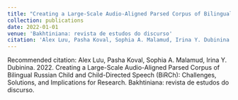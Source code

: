 ```yaml
---
title: "Creating a Large-Scale Audio-Aligned Parsed Corpus of Bilingual Russian Child and Child-Directed Speech (BiRCh): Challenges, Solutions, and Implications for Research"
collection: publications
date: 2022-01-01
venue: 'Bakhtiniana: revista de estudos do discurso'
citation: 'Alex Lưu, Pasha Koval, Sophia A. Malamud, Irina Y. Dubinina. 2022. Creating a Large-Scale Audio-Aligned Parsed Corpus of Bilingual Russian Child and Child-Directed Speech (BiRCh): Challenges, Solutions, and Implications for Research. Bakhtiniana: revista de estudos do discurso. <link href=https://www.scielo.br/j/bak/a/Lgxxf5Y9B9fbnYCCtMLmSKb/?lang=en>link</link>' 
---
```




Recommended citation: Alex Lưu, Pasha Koval, Sophia A. Malamud, Irina Y. Dubinina. 2022. Creating a Large-Scale Audio-Aligned Parsed Corpus of Bilingual Russian Child and Child-Directed Speech (BiRCh): Challenges, Solutions, and Implications for Research. Bakhtiniana: revista de estudos do discurso.